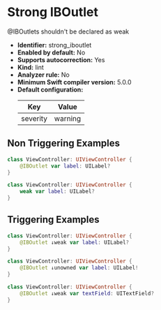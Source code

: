 # Strong IBOutlet

@IBOutlets shouldn't be declared as weak

* **Identifier:** strong_iboutlet
* **Enabled by default:** No
* **Supports autocorrection:** Yes
* **Kind:** lint
* **Analyzer rule:** No
* **Minimum Swift compiler version:** 5.0.0
* **Default configuration:**
  <table>
  <thead>
  <tr><th>Key</th><th>Value</th></tr>
  </thead>
  <tbody>
  <tr>
  <td>
  severity
  </td>
  <td>
  warning
  </td>
  </tr>
  </tbody>
  </table>

## Non Triggering Examples

```swift
class ViewController: UIViewController {
    @IBOutlet var label: UILabel?
}
```

```swift
class ViewController: UIViewController {
    weak var label: UILabel?
}
```

## Triggering Examples

```swift
class ViewController: UIViewController {
    @IBOutlet ↓weak var label: UILabel?
}
```

```swift
class ViewController: UIViewController {
    @IBOutlet ↓unowned var label: UILabel!
}
```

```swift
class ViewController: UIViewController {
    @IBOutlet ↓weak var textField: UITextField?
}
```